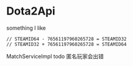 # Dota2Api
something I like

    // STEAMID64 - 76561197960265728 = STEAMID32
    // STEAMID32 + 76561197960265728 = STEAMID64

MatchServiceImpl todo 匿名玩家会出错
